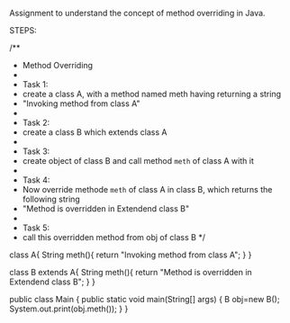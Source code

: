 Assignment to understand the concept of method overriding in Java.

STEPS:

/**
 * Method Overriding
 *
 * Task 1:
 * create a class A, with a method named meth having returning a string
 * "Invoking method from class A"
 *
 * Task 2:
 * create a class B which extends class A
 *
 * Task 3:
 * create object of class B and call method `meth` of class A with it
 *
 * Task 4:
 * Now override methode `meth` of class A in class B, which returns the following string
 * "Method is overridden in Extendend class B"
 *
 * Task 5:
 * call this overridden method from obj of class B
 */
 
 
class A{
    String meth(){
        return "Invoking method from class A";
    }
}

class B extends A{
    String meth(){
        return "Method is overridden in Extendend class B";
    }
}

public class Main
{
	public static void main(String[] args) {
		B obj=new B();
		System.out.print(obj.meth());
	}
}

